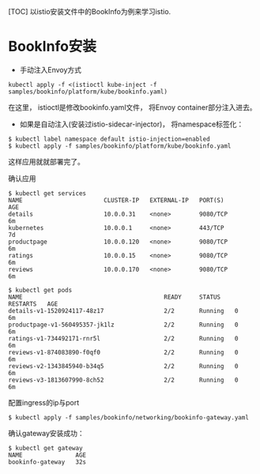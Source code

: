 [TOC]
以istio安装文件中的BookInfo为例来学习istio.
# BookInfo安装
- 手动注入Envoy方式
````
kubectl apply -f <(istioctl kube-inject -f samples/bookinfo/platform/kube/bookinfo.yaml)
````
在这里， istioctl是修改bookinfo.yaml文件， 将Envoy container部分注入进去。
- 如果是自动注入(安装过istio-sidecar-injector)， 将namespace标签化：

````
$ kubectl label namespace default istio-injection=enabled
$ kubectl apply -f samples/bookinfo/platform/kube/bookinfo.yaml
````
这样应用就就部署完了。

确认应用
````
$ kubectl get services
NAME                       CLUSTER-IP   EXTERNAL-IP   PORT(S)              AGE
details                    10.0.0.31    <none>        9080/TCP             6m
kubernetes                 10.0.0.1     <none>        443/TCP              7d
productpage                10.0.0.120   <none>        9080/TCP             6m
ratings                    10.0.0.15    <none>        9080/TCP             6m
reviews                    10.0.0.170   <none>        9080/TCP             6m
````

````
$ kubectl get pods
NAME                                        READY     STATUS    RESTARTS   AGE
details-v1-1520924117-48z17                 2/2       Running   0          6m
productpage-v1-560495357-jk1lz              2/2       Running   0          6m
ratings-v1-734492171-rnr5l                  2/2       Running   0          6m
reviews-v1-874083890-f0qf0                  2/2       Running   0          6m
reviews-v2-1343845940-b34q5                 2/2       Running   0          6m
reviews-v3-1813607990-8ch52                 2/2       Running   0          6m
````

配置ingress的ip与port
````
$ kubectl apply -f samples/bookinfo/networking/bookinfo-gateway.yaml
````
确认gateway安装成功：
````
$ kubectl get gateway
NAME               AGE
bookinfo-gateway   32s
````


